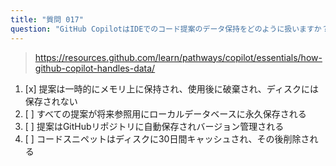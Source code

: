 ```yaml
---
title: "質問 017"
question: "GitHub CopilotはIDEでのコード提案のデータ保持をどのように扱いますか？"
---
```


> https://resources.github.com/learn/pathways/copilot/essentials/how-github-copilot-handles-data/
1. [x] 提案は一時的にメモリ上に保持され、使用後に破棄され、ディスクには保存されない
1. [ ] すべての提案が将来参照用にローカルデータベースに永久保存される
1. [ ] 提案はGitHubリポジトリに自動保存されバージョン管理される
1. [ ] コードスニペットはディスクに30日間キャッシュされ、その後削除される